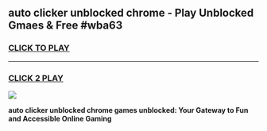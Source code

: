 
## auto clicker unblocked chrome - Play Unblocked Gmaes & Free #wba63
<h3>
<a href="https://news.freeplayer.one?title=auto_clicker_unblocked_chrome&ref=26F">CLICK TO PLAY</a></h3>
<hr>

<h3>
<a href="https://news.freeplayer.one?title=auto_clicker_unblocked_chrome&ref=26F">CLICK 2 PLAY</a>
  
</h3>

<a href="https://news.freeplayer.one?title=auto_clicker_unblocked_chrome&ref=26F/"><img src="https://clearcache.store/games.png"></a>


**auto clicker unblocked chrome games unblocked: Your Gateway to Fun and Accessible Online Gaming**
